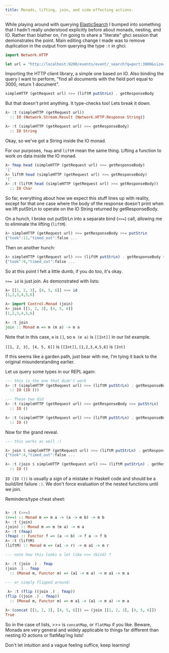```yaml
---
title: Monads, lifting, join, and side-effecting actions.
---
```


While playing around with querying [ElasticSearch](http://www.elasticsearch.org/) I bumped into something that I hadn't really understood explicitly before about monads, nesting, and IO. Rather than blather on, I'm going to share a "literate" ghci session that demonstrates the point. Main editing change I made was to remove duplication in the output from querying the type `:t` in ghci.

``` haskell
import Network.HTTP

let url = "http://localhost:9200/events/event/_search?q=port:3000&size=1"
```

Importing the HTTP client library, a simple one based on IO. Also binding the query I want to perform, "find all documents with the field port equal to 3000, return 1 document".

``` haskell
simpleHTTP (getRequest url) >>= (liftM putStrLn) . getResponseBody
```

But that doesn't print anything. It type-checks too! Lets break it down.

``` haskell
λ> :t (simpleHTTP (getRequest url))
  :: IO (Network.Stream.Result (Network.HTTP.Response String))

λ> :t (simpleHTTP (getRequest url) >>= getResponseBody)
  :: IO String
```

Okay, so we've got a String inside the IO monad.

For our purposes, `fmap` and `liftM` mean the same thing. Lifting a function to work on data inside the IO monad.

``` haskell
λ> fmap head (simpleHTTP (getRequest url) >>= getResponseBody)
'{'
λ> liftM head (simpleHTTP (getRequest url) >>= getResponseBody)
'{'
λ> :t (liftM head (simpleHTTP (getRequest url) >>= getResponseBody))
  :: IO Char
```

So far, everything about how we expect this stuff lines up with reality, except for that one case where the body of the response doesn't print when we lift putStrLn to operate on the IO String returned by getResponseBody.

On a hunch, I broke out putStrLn into a separate bind (`>>=`) call, allowing me to eliminate the lifting (`liftM`).

``` haskell
λ> simpleHTTP (getRequest url) >>= getResponseBody >>= putStrLn
{"took":11,"timed_out":false ...
```

Then on another hunch:

``` haskell
λ> simpleHTTP (getRequest url) >>= (liftM putStrLn) . getResponseBody >>= id
{"took":9,"timed_out":false ...
```

So at this point I felt a little dumb, if you do too, it's okay.

`>>= id` is just join. As demonstrated with lists:

``` haskell
λ> [[1, 2, 3], [4, 5, 6]] >>= id
[1,2,3,4,5,6]

λ> import Control.Monad (join)
λ> join [[1, 2, 3], [4, 5, 6]]
[1,2,3,4,5,6]

λ> :t join
join :: Monad m => m (m a) -> m a
```

Note that in this case, `m` is `[]`, so `m (m a)` is `[[Int]]` in our list example.

`[[1, 2, 3], [4, 5, 6]]` is `[[Int]]`, `[1,2,3,4,5,6]` is `[Int]`

If this seems like a garden path, just bear with me, I'm tying it back to the original misunderstanding earlier.

Let us query some types in our REPL again:

``` haskell
--- this is the one that didn't work
λ> :t (simpleHTTP (getRequest url) >>= (liftM putStrLn) . getResponseBody)
  :: IO (IO ())

--- These two did
λ> :t (simpleHTTP (getRequest url) >>= getResponseBody >>= putStrLn)
  :: IO ()

λ> :t (simpleHTTP (getRequest url) >>= (liftM putStrLn) . getResponseBody >>= id)
  :: IO ()
```

Now for the grand reveal.

``` haskell
--- this works as well :)

λ> join $ simpleHTTP (getRequest url) >>= (liftM putStrLn) . getResponseBody
{"took":4,"timed_out":false ...

λ> :t (join $ simpleHTTP (getRequest url) >>= (liftM putStrLn) . getResponseBody)
  :: IO ()
```

`IO (IO ())` is usually a sign of a mistake in Haskell code and should be a build/lint failure `:)`. We don't force evaluation of the nested functions until we join.

Reminders/type cheat sheet:

``` haskell

λ> :t (>>=)
(>>=) :: Monad m => m a -> (a -> m b) -> m b
λ> :t (join)
(join) :: Monad m => m (m a) -> m a
λ> :t (fmap)
(fmap) :: Functor f => (a -> b) -> f a -> f b
λ> :t (liftM)
(liftM) :: Monad m => (a1 -> r) -> m a1 -> m r

--- note how this looks a lot like >>= (bind) ?

λ> :t (join .) . fmap
(join .) . fmap
  :: (Monad m, Functor m) => (a1 -> m a) -> m a1 -> m a

--- or simply flipped around:
  
 λ> :t (flip ((join .) . fmap))
(flip ((join .) . fmap))
  :: (Monad m, Functor m) => m a1 -> (a1 -> m a) -> m a

λ> (concat [[1, 2, 3], [4, 5, 6]]) == (join [[1, 2, 3], [4, 5, 6]])
True

```

So in the case of lists, >>= is `concatMap`, or `flatMap` if you like. Beware, Monads are very general and widely applicable to things far different than nesting IO actions or flatMap'ing lists!

Don't let intuition and a vague feeling suffice, keep learning!
